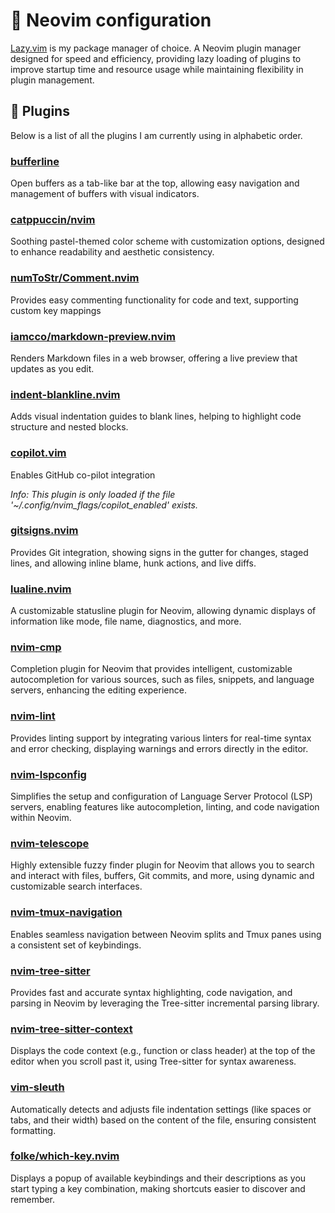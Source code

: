 # :wrench: Neovim configuration

[Lazy.vim](https://lazy.folke.io) is my package manager of choice. A Neovim
plugin manager designed for speed and efficiency, providing lazy loading of
plugins to improve startup time and resource usage while maintaining
flexibility in plugin management.

## :electric_plug: Plugins

Below is a list of all the plugins I am currently using in alphabetic order.

### [bufferline](https://github.com/akinsho/bufferline.vim)

Open buffers as a tab-like bar at the top,
allowing easy navigation and management of buffers with visual indicators.

### [catppuccin/nvim](https://github.com/catppuccin/nvim)

Soothing pastel-themed color scheme with customization options,
designed to enhance readability and aesthetic consistency.

### [numToStr/Comment.nvim](https://github.com/numToStr/Comment.nvim)

Provides easy commenting functionality for code and text, supporting custom key mappings

### [iamcco/markdown-preview.nvim](https://github.com/iamcco/markdown-preview.nvim)

Renders Markdown files in a web browser, offering a live preview that updates as you edit.

### [indent-blankline.nvim](https://github.com/lukas-reineke/indent-blankline.nvim)

Adds visual indentation guides to blank lines,
helping to highlight code structure and nested blocks.

### [copilot.vim](https://github.com/github/copilot.vim)

Enables GitHub co-pilot integration

_Info: This plugin is only loaded if the file '~/.config/nvim_flags/copilot_enabled' exists._

### [gitsigns.nvim](https://github.com/lewis6991/gitsigns.nvim)

Provides Git integration, showing signs in the gutter for changes, staged lines,
and allowing inline blame, hunk actions, and live diffs.

### [lualine.nvim](https://github.com/nvim-lualine/lualine.nvim)

A customizable statusline plugin for Neovim, allowing dynamic displays
of information like mode, file name, diagnostics, and more.

### [nvim-cmp](https://github.com/hrsh7th/nvim-cmp)

Completion plugin for Neovim that provides intelligent,
customizable autocompletion for various sources, such as files,
snippets, and language servers, enhancing the editing experience.

### [nvim-lint](https://github.com/mfussenegger/nvim-lint)

Provides linting support by integrating various linters for real-time
syntax and error checking, displaying warnings and errors directly in the editor.

### [nvim-lspconfig](https://github.com/neovim/nvim-lspconfig)

Simplifies the setup and configuration of Language Server Protocol (LSP) servers,
enabling features like autocompletion, linting, and code navigation within Neovim.

### [nvim-telescope](https://github.com/nvim-telescope/telescope.nvim)

Highly extensible fuzzy finder plugin for Neovim that allows you to search and interact
with files, buffers, Git commits, and more, using dynamic and customizable search interfaces.

### [nvim-tmux-navigation](https://github.com/alexghergh/nvim-tmux-navigation)

Enables seamless navigation between Neovim splits and Tmux panes using a consistent set of keybindings.

### [nvim-tree-sitter](nvim-treesitter/nvim-treesitter)

Provides fast and accurate syntax highlighting, code navigation, and parsing in Neovim
by leveraging the Tree-sitter incremental parsing library.

### [nvim-tree-sitter-context](https://github.com/nvim-treesitter/nvim-treesitter-context)

Displays the code context (e.g., function or class header) at the top of
the editor when you scroll past it, using Tree-sitter for syntax awareness.

### [vim-sleuth](https://github.com/tpope/vim-sleuth)

Automatically detects and adjusts file indentation settings (like spaces or tabs, and their width)
based on the content of the file, ensuring consistent formatting.

### [folke/which-key.nvim](https://github.com/folke/which-key.nvim)

Displays a popup of available keybindings and their descriptions as
you start typing a key combination, making shortcuts easier to discover and remember.

